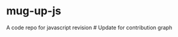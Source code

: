 # mug-up-js
A code repo for javascript revision
#   U p d a t e   f o r   c o n t r i b u t i o n   g r a p h  
 